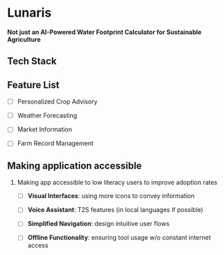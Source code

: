 # Lunaris
__Not just an AI-Powered Water Footprint Calculator for Sustainable Agriculture__

## Tech Stack


## Feature List
-[ ] Personalized Crop Advisory
-[ ] Weather Forecasting
-[ ] Market Information
-[ ] Farm Record Management


## Making application accessible
1. Making app accessible to low literacy users to improve adoption rates
    -[ ] **Visual Interfaces**: using more icons to convey information
    -[ ] **Voice Assistant**: T2S features (in local languages if possible)
    -[ ] **Simplified Navigation**: design intuitive user flows
    -[ ] **Offline Functionality**: ensuring tool usage w/o constant internet access
 




